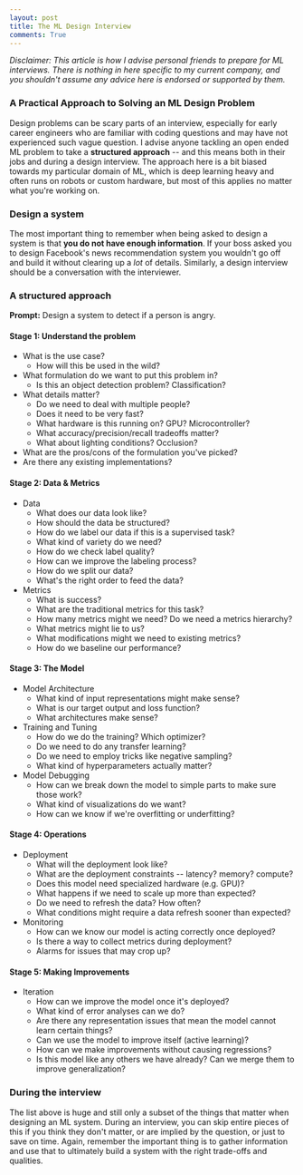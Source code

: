 ```yaml
---
layout: post
title: The ML Design Interview 
comments: True
---
```

*Disclaimer: This article is how I advise personal friends to prepare for ML interviews. There is nothing in here specific to my current company, and you shouldn't assume any advice here is endorsed or supported by them.*

### A Practical Approach to Solving an ML Design Problem
Design problems can be scary parts of an interview, especially for early career engineers who are familiar with coding questions and may have not experienced such vague question. I advise anyone tackling an open ended ML problem to take a **structured approach** -- and this means both in their jobs and during a design interview. The approach here is a bit biased towards my particular domain of ML, which is deep learning heavy and often runs on robots or custom hardware, but most of this applies no matter what you're working on.

### Design a system

The most important thing to remember when being asked to design a system is that **you do not have enough information**. If your boss asked you to design Facebook's news recommendation system you wouldn't go off and build it without clearing up a *lot* of details. Similarly, a design interview should be a conversation with the interviewer.

### A structured approach
**Prompt:** Design a system to detect if a person is angry.

#### Stage 1: Understand the problem
* What is the use case?
    * How will this be used in the wild?
* What formulation do we want to put this problem in?
    * Is this an object detection problem? Classification?
* What details matter?
    * Do we need to deal with multiple people?
    * Does it need to be very fast?
    * What hardware is this running on? GPU? Microcontroller?
    * What accuracy/precision/recall tradeoffs matter?
    * What about lighting conditions? Occlusion?
* What are the pros/cons of the formulation you've picked?
* Are there any existing implementations?

#### Stage 2: Data & Metrics
* Data
    * What does our data look like?
    * How should the data be structured?
    * How do we label our data if this is a supervised task?
    * What kind of variety do we need?
    * How do we check label quality?
    * How can we improve the labeling process?
    * How do we split our data?
    * What's the right order to feed the data?
* Metrics
    * What is success?
    * What are the traditional metrics for this task?
    * How many metrics might we need? Do we need a metrics hierarchy?
    * What metrics might lie to us?
    * What modifications might we need to existing metrics?
    * How do we baseline our performance?

#### Stage 3: The Model
* Model Architecture
    * What kind of input representations might make sense?
    * What is our target output and loss function?
    * What architectures make sense?
* Training and Tuning
    * How do we do the training? Which optimizer?
    * Do we need to do any transfer learning?
    * Do we need to employ tricks like negative sampling?
    * What kind of hyperparameters actually matter?
* Model Debugging
    * How can we break down the model to simple parts to make sure those work?
    * What kind of visualizations do we want?
    * How can we know if we're overfitting or underfitting?

#### Stage 4: Operations 
* Deployment
    * What will the deployment look like?
    * What are the deployment constraints -- latency? memory? compute?
    * Does this model need specialized hardware (e.g. GPU)?
    * What happens if we need to scale up more than expected?
    * Do we need to refresh the data? How often?
    * What conditions might require a data refresh sooner than expected?
* Monitoring
    * How can we know our model is acting correctly once deployed?
    * Is there a way to collect metrics during deployment?
    * Alarms for issues that may crop up?


#### Stage 5: Making Improvements 
* Iteration
    * How can we improve the model once it's deployed?
    * What kind of error analyses can we do?
    * Are there any representation issues that mean the model cannot learn certain things?
    * Can we use the model to improve itself (active learning)?
    * How can we make improvements without causing regressions?
    * Is this model like any others we have already? Can we merge them to improve generalization?

### During the interview
The list above is huge and still only a subset of the things that matter when designing an ML system. During an interview, you can skip entire pieces of this if you think they don't matter, or are implied by the question, or just to save on time. Again, remember the important thing is to gather information and use that to ultimately build a system with the right trade-offs and qualities. 
